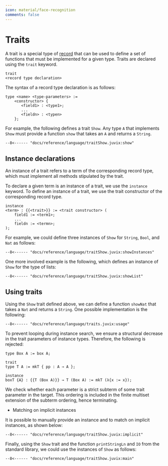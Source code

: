 ```yaml
---
icon: material/face-recognition
comments: false
---
```


# Traits

A trait is a special type of [record](./records.md) that can be used to define a
set of functions that must be implemented for a given type. Traits are declared
using the `trait` keyword.

```juvix
trait
<record type declaration>
```

The syntax of a record type declaration is as follows:

```text
type <name> <type-parameters> :=
    <constructor> {
       <field1> : <type1>;
       ...
       <fieldn> : <typen>
    };
```

For example, the following defines a trait `Show`. Any type `A` that implements
`Show` must provide a function `show` that takes an `A` and returns a `String`.

```juvix
--8<------ "docs/reference/language/traitShow.juvix:show"
```

## Instance declarations

An instance of a trait refers to a term of the corresponding record type, which
must implement all methods stipulated by the trait.

To declare a given term is an instance of a trait, we use the `instance`
keyword. To define an instance of a trait, we use the trait constructor of the
corresponding record type.

```text
instance
<term> : {{<trait>}} := <trait constructor> (
    field1 := <term1>;
    ...
    fieldn := <termn>;
);
```

For example, we could define three instances of `Show` for `String`, `Bool`, and
`Nat` as follows:

```juvix
--8<------ "docs/reference/language/traitShow.juvix:showInstances"
```

One more involved example is the following, which defines an instance of `Show`
for the type of lists:

```juvix
--8<------ "docs/reference/language/traitShow.juvix:showList"
```

## Using traits

Using the `Show` trait defined above, we can define a function `showNat` that
takes a `Nat` and returns a `String`. One possible implementation is the
following:

```juvix
--8<------ "docs/reference/language/traits.juvix:usage"
```

To prevent looping during instance search, we ensure a structural decrease in
the trait parameters of instance types. Therefore, the following is rejected:

```juvix
type Box A := box A;

trait
type T A := mkT { pp : A → A };

instance
boxT {A} : {{T (Box A)}} → T (Box A) := mkT (λ{x := x});
```

We check whether each parameter is a strict subterm of some trait parameter in
the target. This ordering is included in the finite multiset extension of the
subterm ordering, hence terminating.

- Matching on implicit instances

It is possible to manually provide an instance and to match on implicit
instances, as shown below:

```juvix
--8<------ "docs/reference/language/traitShow.juvix:implicit"
```

Finally, using the `Show` trait and the function `printStringLn` and `IO` from
the standard library, we could use the instances of `Show` as follows:

```juvix
--8<------ "docs/reference/language/traitShow.juvix:main"
```
